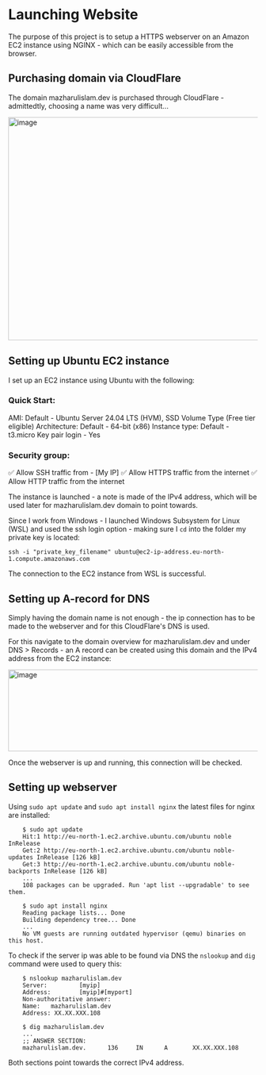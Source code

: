 # Launching Website

The purpose of this project is to setup a HTTPS webserver on an Amazon EC2 instance using NGINX - which can be easily accessible from the browser.

## Purchasing domain via CloudFlare

The domain mazharulislam.dev is purchased through CloudFlare - admittedtly, choosing a name was very difficult...

<img width="1068" height="450" alt="image" src="https://github.com/user-attachments/assets/3a55ffd9-7183-42a9-988f-46b87b432c42" />

## Setting up Ubuntu EC2 instance

I set up an EC2 instance using Ubuntu with the following:

### Quick Start:
AMI: Default - Ubuntu Server 24.04 LTS (HVM), SSD Volume Type (Free tier eligible)
Architecture: Default - 64-bit (x86)
Instance type: Default - t3.micro
Key pair login - Yes

### Security group:
✅ Allow SSH traffic from - [My IP]
✅ Allow HTTPS traffic from the internet
✅ Allow HTTP traffic from the internet

The instance is launched - a note is made of the IPv4 address, which will be used later for mazharulislam.dev domain to point towards.

Since I work from Windows - I launched Windows Subsystem for Linux (WSL) and used the ssh login option - making sure I `cd` into the folder my private key is located:

    ssh -i "private_key_filename" ubuntu@ec2-ip-address.eu-north-1.compute.amazonaws.com

The connection to the EC2 instance from WSL is successful.

## Setting up A-record for DNS

Simply having the domain name is not enough - the ip connection has to be made to the webserver and for this CloudFlare's DNS is used.

For this navigate to the domain overview for mazharulislam.dev and under DNS > Records - an A record can be created using this domain and the IPv4 address from the EC2 instance:

<img width="1638" height="165" alt="image" src="https://github.com/user-attachments/assets/0d8690a8-5c78-43d8-8d71-6143e240893b" />

Once the webserver is up and running, this connection will be checked.


## Setting up webserver

Using `sudo apt update` and `sudo apt install nginx` the latest files for nginx are installed:

        $ sudo apt update                                                                      
        Hit:1 http://eu-north-1.ec2.archive.ubuntu.com/ubuntu noble InRelease                                          
        Get:2 http://eu-north-1.ec2.archive.ubuntu.com/ubuntu noble-updates InRelease [126 kB]                         
        Get:3 http://eu-north-1.ec2.archive.ubuntu.com/ubuntu noble-backports InRelease [126 kB]    
        ...
        108 packages can be upgraded. Run 'apt list --upgradable' to see them. 
        
        $ sudo apt install nginx                                                               
        Reading package lists... Done                                                                                  
        Building dependency tree... Done 
        ...
        No VM guests are running outdated hypervisor (qemu) binaries on this host.

To check if the server ip was able to be found via DNS the `nslookup` and `dig` command were used to query this:

        $ nslookup mazharulislam.dev                                                           
        Server:         [myip]                                                                                     
        Address:        [myip]#[myport]                                                                                                                                                                                                 
        Non-authoritative answer:                                                                                      
        Name:   mazharulislam.dev                                                                                      
        Address: XX.XX.XXX.108 

        $ dig mazharulislam.dev
        ...
        ;; ANSWER SECTION:                                                                                             
        mazharulislam.dev.      136     IN      A       XX.XX.XXX.108

Both sections point towards the correct IPv4 address.


        
